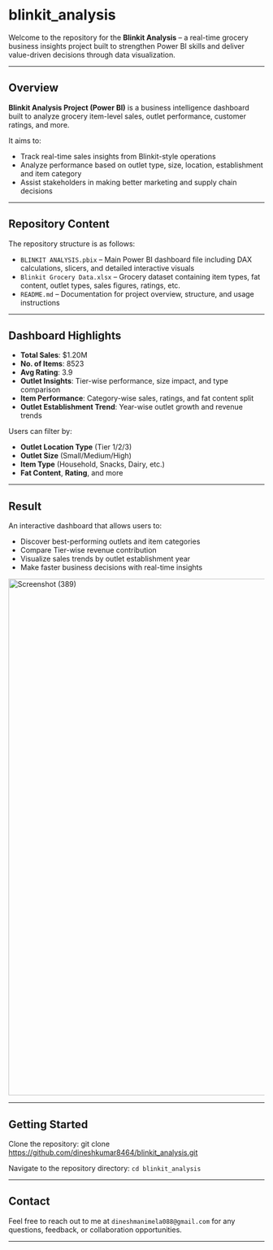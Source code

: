 # blinkit_analysis

Welcome to the repository for the **Blinkit Analysis** – a real-time grocery business insights project built to strengthen Power BI skills and deliver value-driven decisions through data visualization.

---

## Overview

**Blinkit Analysis Project (Power BI)** is a business intelligence dashboard built to analyze grocery item-level sales, outlet performance, customer ratings, and more.

It aims to:

- Track real-time sales insights from Blinkit-style operations  
- Analyze performance based on outlet type, size, location, establishment and item category  
- Assist stakeholders in making better marketing and supply chain decisions

---

## Repository Content

The repository structure is as follows:

- `BLINKIT ANALYSIS.pbix` – Main Power BI dashboard file including DAX calculations, slicers, and detailed interactive visuals  
- `Blinkit Grocery Data.xlsx` – Grocery dataset containing item types, fat content, outlet types, sales figures, ratings, etc.  
- `README.md` – Documentation for project overview, structure, and usage instructions

---

## Dashboard Highlights

- **Total Sales**: $1.20M  
- **No. of Items**: 8523  
- **Avg Rating**: 3.9  
- **Outlet Insights**: Tier-wise performance, size impact, and type comparison  
- **Item Performance**: Category-wise sales, ratings, and fat content split  
- **Outlet Establishment Trend**: Year-wise outlet growth and revenue trends  

Users can filter by:
- **Outlet Location Type** (Tier 1/2/3)  
- **Outlet Size** (Small/Medium/High)  
- **Item Type** (Household, Snacks, Dairy, etc.)  
- **Fat Content**, **Rating**, and more

---


## Result

An interactive dashboard that allows users to:

- Discover best-performing outlets and item categories  
- Compare Tier-wise revenue contribution  
- Visualize sales trends by outlet establishment year  
- Make faster business decisions with real-time insights

<img width="1920" height="1017" alt="Screenshot (389)" src="https://github.com/user-attachments/assets/70838d97-0d11-4fa2-bc8d-bd64da1b9673" />

---

## Getting Started

Clone the repository:
git clone https://github.com/dineshkumar8464/blinkit_analysis.git

Navigate to the repository directory: `cd blinkit_analysis`

---

## Contact

Feel free to reach out to me at `dineshmanimela088@gmail.com` for any questions, feedback, or collaboration opportunities.

---



